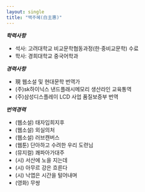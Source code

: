 ```yaml
---
layout: single
title: "백주혜(白主惠)"
---
```


***학력사항*** 
- 석사: 고려대학교 비교문학협동과정(한·중비교문학) 수료
- 학사: 경희대학교 중국어학과

***경력사항***

- 現 웹소설 및 현대문학 번역가
- (주)sk하이닉스 낸드플래시메모리 생산라인 교육통역
- (주)삼성디스플레이 LCD 사업 품질보증부 번역 

***번역경력***
- (웹소설) 태자입희지후
- (웹소설) 외실의처
- (웹소설) 러브캔버스
- (웹툰) 단아하고 수려한 우리 도련님
- (뮤지컬) 쾌파아가대주
- (시) 서산에 노을 지는데
- (시) 아무르 강은 흐른다
- (시) 낙엽은 시간을 털어내며
- (영화) 무쌍